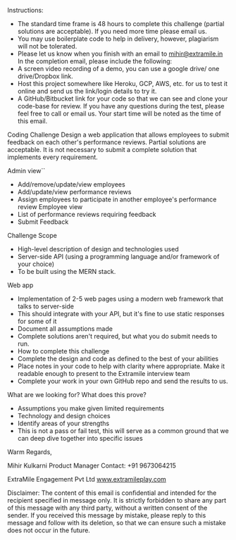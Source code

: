 Instructions:
-  The standard time frame is 48 hours to complete this challenge (partial solutions are acceptable). If you need more time please email us.
- You may use boilerplate code to help in delivery, however, plagiarism will not be tolerated.
- Please let us know when you finish with an email to mihir@extramile.in
In the completion email, please include the following:
- A screen video recording of a demo, you can use a google drive/ one drive/Dropbox link.
- Host this project somewhere like Heroku, GCP, AWS, etc. for us to test it online and send us the link/login details to try it.
- A GitHub/Bitbucket link for your code so that we can see and clone your code-base for review.
If you have any questions during the test, please feel free to call or email us.
Your start time will be noted as the time of this email.

Coding Challenge
Design a web application that allows employees to submit feedback on each other's performance reviews.
Partial solutions are acceptable. It is not necessary to submit a complete solution that implements every requirement.

Admin view``
- Add/remove/update/view employees
- Add/update/view performance reviews
- Assign employees to participate in another employee's performance review
Employee view
- List of performance reviews requiring feedback
- Submit Feedback

Challenge Scope
- High-level description of design and technologies used
- Server-side API (using a programming language and/or framework of your choice)
- To be built using the MERN stack.

Web app
- Implementation of 2-5 web pages using a modern web framework that talks to server-side
- This should integrate with your API, but it's fine to use static responses for some of it
- Document all assumptions made
- Complete solutions aren't required, but what you do submit needs to run.
- How to complete this challenge
- Complete the design and code as defined to the best of your abilities
- Place notes in your code to help with clarity where appropriate. Make it readable enough to present to the Extramile interview team
- Complete your work in your own GitHub repo and send the results to us.

What are we looking for? What does this prove?
- Assumptions you make given limited requirements
- Technology and design choices
- Identify areas of your strengths
- This is not a pass or fail test, this will serve as a common ground that we can deep dive together into specific issues


Warm Regards,

Mihir Kulkarni
Product Manager
Contact: +91 9673064215

ExtraMile Engagement Pvt Ltd
www.extramileplay.com


Disclaimer: The content of this email is confidential and intended for the recipient specified in message only. It is strictly forbidden to share any part of this message with any third party, without a written consent of the sender. If you received this message by mistake, please reply to this message and follow with its deletion, so that we can ensure such a mistake does not occur in the future.